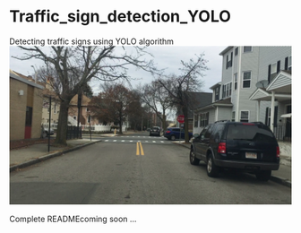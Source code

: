 # Traffic_sign_detection_YOLO
Detecting traffic signs using YOLO algorithm
[![IMAGE ALT TEXT HERE](resources/frame219.png)](https://drive.google.com/file/d/1nxinxEmpOO59KKDkXPgXayNqtq88a_ym/view)

Complete READMEcoming soon ...
